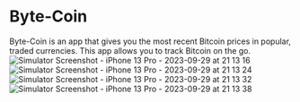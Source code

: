 # Byte-Coin
 Byte-Coin is an app that gives you the most recent Bitcoin prices in popular, traded currencies. This app allows you to track Bitcoin on the go.
![Simulator Screenshot - iPhone 13 Pro - 2023-09-29 at 21 13 16](https://github.com/sta5129/Byte-Coin/assets/83985934/e372a030-fc9c-4a48-9d1c-ff10a1b2a823)
![Simulator Screenshot - iPhone 13 Pro - 2023-09-29 at 21 13 24](https://github.com/sta5129/Byte-Coin/assets/83985934/3deefa97-a676-47cd-9303-9a0ff5aab298)
![Simulator Screenshot - iPhone 13 Pro - 2023-09-29 at 21 13 32](https://github.com/sta5129/Byte-Coin/assets/83985934/20b6df71-290d-421e-ba17-b482f651a641)
![Simulator Screenshot - iPhone 13 Pro - 2023-09-29 at 21 13 38](https://github.com/sta5129/Byte-Coin/assets/83985934/d31794cf-f1f2-40da-804b-9a89b81e74f0)
